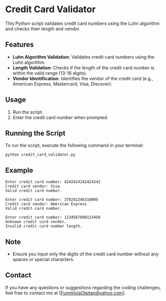 # Credit Card Validator 

This Python script validates credit card numbers using the Luhn algorithm and checks their length and vendor.

## Features

- **Luhn Algorithm Validation**: Validates credit card numbers using the Luhn algorithm.
- **Length Validation**: Checks if the length of the credit card number is within the valid range (13-16 digits).
- **Vendor Identification**: Identifies the vendor of the credit card (e.g., American Express, Mastercard, Visa, Discover).

## Usage

1. Run the script.
2. Enter the credit card number when prompted.

## Running the Script

To run the script, execute the following command in your terminal:

```
python credit_card_validator.py
```

## Example

```
Enter credit card number: 4242424242424242
Credit card vendor: Visa
Valid credit card number.
```

```
Enter credit card number: 378282246310005
Credit card vendor: American Express
Valid credit card number.
```

```
Enter credit card number: 1234567890123456
Unknown credit card vendor.
Invalid credit card number length.
```

## Note

- Ensure you input only the digits of the credit card number without any spaces or special characters.

## Contact

If you have any questions or suggestions regarding the coding challenges, feel free to contact me at [FunmilolaOlaitan@yahoo.com].

